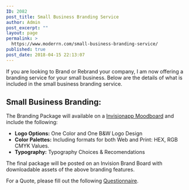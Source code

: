 ```yaml
---
ID: 2082
post_title: Small Business Branding Service
author: Admin
post_excerpt: ""
layout: page
permalink: >
  https://www.moderrn.com/small-business-branding-service/
published: true
post_date: 2018-04-15 22:13:07
---
```

If you are looking to Brand or Rebrand your company, I am now offering a branding service for your small business. Below are the details of what is included in the small business branding service.

<h2>Small Business Branding:</h2>
The Branding Package will available on a <a href="https://www.invisionapp.com/blog/boards-share-design-inspiration-assets/" rel="noopener" target="_blank">Invisionapp Moodboard</a> and include the following:

<ul>
<li><strong>Logo Options:</strong> One Color and One B&amp;W Logo Design</li>
<li><strong>Color Palettes:</strong> Including formats for both Web and Print: HEX, RGB CMYK Values. </li>
<li><strong>Typography:</strong> Typography Choices &amp; Recomendations</li>
</ul>

The final package will be posted on an Invision Brand Board with downloadable assets of the above branding features. 

For a Quote, please fill out the following <a href="https://www.moderrn.com/work-with-me/">Questionnaire</a>.
